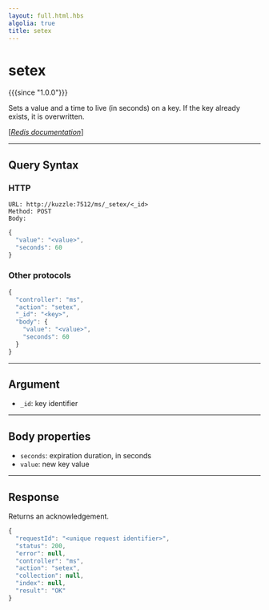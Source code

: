 ```yaml
---
layout: full.html.hbs
algolia: true
title: setex
---
```


# setex

{{{since "1.0.0"}}}

Sets a value and a time to live (in seconds) on a key. If the key already exists, it is overwritten.

[[_Redis documentation_]](https://redis.io/commands/setex)

---

## Query Syntax

### HTTP

```http
URL: http://kuzzle:7512/ms/_setex/<_id>
Method: POST  
Body:
```

```js
{
  "value": "<value>",
  "seconds": 60
}
```

### Other protocols

```js
{
  "controller": "ms",
  "action": "setex",
  "_id": "<key>",
  "body": {
    "value": "<value>",
    "seconds": 60
  }
}
```

---

## Argument

* `_id`: key identifier

---

## Body properties

* `seconds`: expiration duration, in seconds
* `value`: new key value


---

## Response

Returns an acknowledgement.

```javascript
{
  "requestId": "<unique request identifier>",
  "status": 200,
  "error": null,
  "controller": "ms",
  "action": "setex",
  "collection": null,
  "index": null,
  "result": "OK"
}
```
